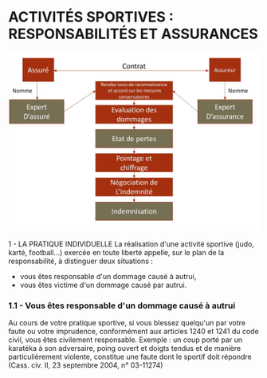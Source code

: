 # ACTIVITÉS SPORTIVES : RESPONSABILITÉS ET ASSURANCES


![schemat-expertise-sinistre.jpg](ressource/schemat-expertise-sinistre.jpg)

1 - LA PRATIQUE INDIVIDUELLE
La réalisation d'une activité sportive (judo, karté, football...)
exercée en toute liberté appelle, sur le plan de la responsabilité, à distinguer deux situations  :

* vous êtes responsable d'un dommage causé à autrui,
* vous êtes victime d'un dommage causé par autrui.

### 1.1 - Vous êtes responsable d'un dommage causé à autrui

Au cours de votre pratique sportive, si vous blessez quelqu'un par votre faute ou votre imprudence,
conformément aux articles 1240 et 1241 du code civil, vous êtes civilement responsable.
Exemple : un coup porté par un karatéka à son adversaire,
poing ouvert et doigts tendus et de manière particulièrement violente,
constitue une faute dont le sportif doit répondre (Cass. civ. II, 23 septembre 2004, n° 03-11274)